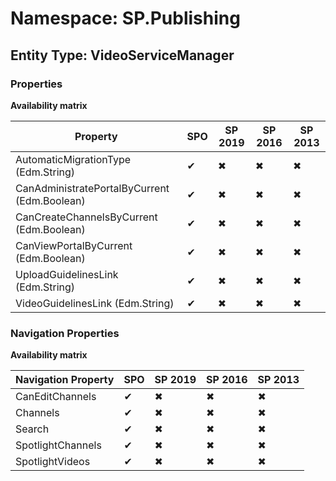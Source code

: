 # Namespace: SP.Publishing
## Entity Type: VideoServiceManager

### Properties

**Availability matrix**

Property | SPO | SP 2019 | SP 2016 | SP 2013
----------|-----|---------|---------|--------
AutomaticMigrationType (Edm.String) | ✔ | ✖ | ✖ | ✖
CanAdministratePortalByCurrent (Edm.Boolean) | ✔ | ✖ | ✖ | ✖
CanCreateChannelsByCurrent (Edm.Boolean) | ✔ | ✖ | ✖ | ✖
CanViewPortalByCurrent (Edm.Boolean) | ✔ | ✖ | ✖ | ✖
UploadGuidelinesLink (Edm.String) | ✔ | ✖ | ✖ | ✖
VideoGuidelinesLink (Edm.String) | ✔ | ✖ | ✖ | ✖

### Navigation Properties

**Availability matrix**

Navigation Property | SPO | SP 2019 | SP 2016 | SP 2013
----------|-----|---------|---------|--------
CanEditChannels | ✔ | ✖ | ✖ | ✖
Channels | ✔ | ✖ | ✖ | ✖
Search | ✔ | ✖ | ✖ | ✖
SpotlightChannels | ✔ | ✖ | ✖ | ✖
SpotlightVideos | ✔ | ✖ | ✖ | ✖
